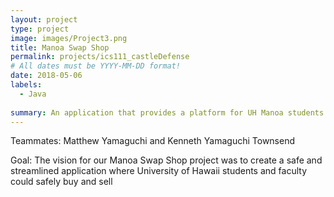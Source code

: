 ```yaml
---
layout: project
type: project
image: images/Project3.png
title: Manoa Swap Shop
permalink: projects/ics111_castleDefense
# All dates must be YYYY-MM-DD format!
date: 2018-05-06
labels:
  - Java
  
summary: An application that provides a platform for UH Manoa students to safely sell and buy products from each other.
---
```


Teammates: Matthew Yamaguchi and Kenneth Yamaguchi Townsend

Goal: The vision for our Manoa Swap Shop project was to create a safe and streamlined application where University of Hawaii students and faculty could safely buy and sell 

